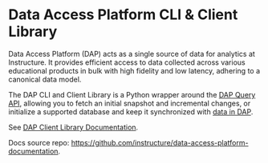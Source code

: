 # Data Access Platform CLI & Client Library

Data Access Platform (DAP) acts as a single source of data for analytics at Instructure. It provides efficient access to data collected across various educational products in bulk with high fidelity and low latency, adhering to a canonical data model.

The DAP CLI and Client Library is a Python wrapper around the [DAP Query API](https://developerdocs.instructure.com/services/dap/query-api), allowing you to fetch an initial snapshot and incremental changes, or initialize a supported database and keep it synchronized with [data in DAP](https://developerdocs.instructure.com/services/dap/dataset).

See [DAP Client Library Documentation](https://developerdocs.instructure.com/services/dap/dap-cli-readme). 

Docs source repo: https://github.com/instructure/data-access-platform-documentation.
